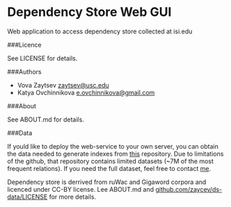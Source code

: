 Dependency Store Web GUI
========================

Web application to access dependency store collected at isi.edu

###Licence

See LICENSE for details.


###Authors

* Vova Zaytsev [<zaytsev@usc.edu>](mailto:zaytsev@usc.edu)
* Katya Ovchinnikova [<e.ovchinnikova@gmail.com>](mailto:e.ovchinnikova@gmail.com)

###About

See ABOUT.md for details.

###Data

If yould like to deploy the web-service to your own server, you can obtain the data needed to generate indexes from [this](https://github.com/zaycev/ds-data) repository. Due to limitations of the github, that repository contains limited datasets (~7M of the most frequent relations). If you need the full dataset, feel free to contact [me](mailto:zaytsev@usc.edu).

Dependency store is derrived from ruWac and Gigaword corpora and licenced under CC-BY license. Lee ABOUT.md and [github.com/zaycev/ds-data/LICENSE](https://github.com/zaycev/ds-data/LICENSE) for more details.